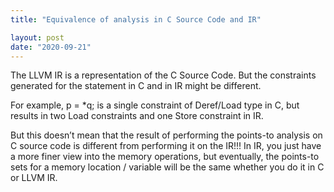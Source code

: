 ```yaml
---
title: "Equivalence of analysis in C Source Code and IR"

layout: post
date: "2020-09-21"
---
```


The LLVM IR is a representation of the C Source Code. But the constraints generated for the statement in C and in IR might be different. 

For example, p = \*q; is a single constraint of Deref/Load type in C, but results in two Load constraints and one Store constraint in IR. 

But this doesn’t mean that the result of performing the points-to analysis on C source code is different from performing it on the IR!!! In IR, you just have a more finer view into the memory operations, but eventually, the points-to sets for a memory location / variable will be the same whether you do it in C or LLVM IR.
